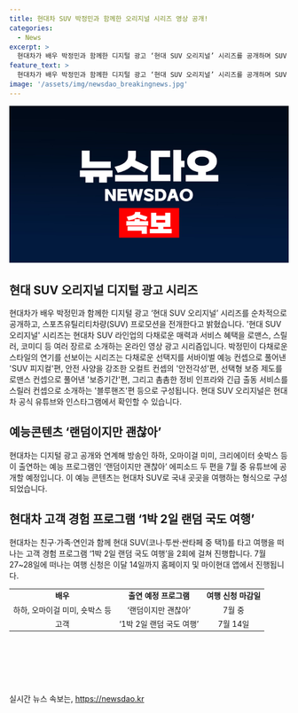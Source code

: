 ```yaml
---
title: 현대차 SUV 박정민과 함께한 오리지널 시리즈 영상 공개!
categories:
  - News
excerpt: >
  현대차가 배우 박정민과 함께한 디지털 광고 ‘현대 SUV 오리지널’ 시리즈를 공개하며 SUV 프로모션을 진행한다. 이 시리즈는 다양한 장르로 현대차 SUV 라인업의 매력과 서비스 혜택을 소개하며, 박정민이 다른 스타일의 연기를 선보인다. 공식 유튜브와 인스타그램에서 확인할 수 있으며, 고객 경험 프로그램도 준비되어 있다. 예능 프로그램과 함께 현대차 SUV로 국내 여행을 즐길 수 있는 프로그램도 마련되었다.
feature_text: >
  현대차가 배우 박정민과 함께한 디지털 광고 ‘현대 SUV 오리지널’ 시리즈를 공개하며 SUV 프로모션을 진행한다. 이 시리즈는 다양한 장르로 현대차 SUV 라인업의 매력과 서비스 혜택을 소개하며, 박정민이 다른 스타일의 연기를 선보인다. 공식 유튜브와 인스타그램에서 확인할 수 있으며, 고객 경험 프로그램도 준비되어 있다. 예능 프로그램과 함께 현대차 SUV로 국내 여행을 즐길 수 있는 프로그램도 마련되었다.
image: '/assets/img/newsdao_breakingnews.jpg'
---
```


<p><img src="/assets/img/newsdao_breakingnews.jpg" alt="cryptoinkorea 속보" /></p>

<h2 data-ke-size="size26">현대 SUV 오리지널 디지털 광고 시리즈</h2>

<p data-ke-size="size16">현대차가 배우 박정민과 함께한 디지털 광고 ‘현대 SUV 오리지널’ 시리즈를 순차적으로 공개하고, 스포츠유틸리티차량(SUV) 프로모션을 전개한다고 밝혔습니다. '현대 SUV 오리지널' 시리즈는 현대차 SUV 라인업의 다채로운 매력과 서비스 혜택을 로맨스, 스릴러, 코미디 등 여러 장르로 소개하는 온라인 영상 광고 시리즘입니다. 박정민이 다채로운 스타일의 연기를 선보이는 시리즈는 다채로운 선택지를 서바이벌 예능 컨셉으로 풀어낸 'SUV 피지컬'편, 안전 사양을 강조한 오컬트 컨셉의 '안전각성'편, 선택형 보증 제도를 로맨스 컨셉으로 풀어낸 '보증기간'편, 그리고 촘촘한 정비 인프라와 긴급 출동 서비스를 스릴러 컨셉으로 소개하는 '블루핸즈'편 등으로 구성됩니다. 현대 SUV 오리지널은 현대차 공식 유튜브와 인스타그램에서 확인할 수 있습니다.</p>

<h2 data-ke-size="size26">예능콘텐츠 ‘랜덤이지만 괜찮아’</h2>

<p data-ke-size="size16">현대차는 디지털 광고 공개와 연계해 방송인 하하, 오마이걸 미미, 크리에이터 숏박스 등이 출연하는 예능 프로그램인 ‘랜덤이지만 괜찮아’ 에피소드 두 편을 7월 중 유튜브에 공개할 예정입니다. 이 예능 콘텐츠는 현대차 SUV로 국내 곳곳을 여행하는 형식으로 구성되었습니다.</p>

<h2 data-ke-size="size26">현대차 고객 경험 프로그램 ‘1박 2일 랜덤 국도 여행’</h2>

<p data-ke-size="size16">현대차는 친구·가족·연인과 함께 현대 SUV(코나·투싼·싼타페 중 택1)를 타고 여행을 떠나는 고객 경험 프로그램 ‘1박 2일 랜덤 국도 여행’을 2회에 걸쳐 진행합니다. 7월 27~28일에 떠나는 여행 신청은 이달 14일까지 홈페이지 및 마이현대 앱에서 진행됩니다.</p>

<table style="width: 706px; height: 143px;">
<tbody>
<tr>
<td style="text-align: center; height: 17px;"><b>배우</b></td>
<td style="text-align: center; height: 17px;"><b>출연 예정 프로그램</b></td>
<td style="text-align: center; height: 17px;"><b>여행 신청 마감일</b></td>
</tr>
<tr>
<td style="text-align: center; height: 17px;">하하, 오마이걸 미미, 숏박스 등</td>
<td style="text-align: center; height: 17px;">‘랜덤이지만 괜찮아’</td>
<td style="text-align: center; height: 17px;">7월 중</td>
</tr>
<tr>
<td style="text-align: center; height: 17px;">고객</td>
<td style="text-align: center; height: 17px;">‘1박 2일 랜덤 국도 여행’</td>
<td style="text-align: center; height: 17px;">7월 14일</td>
</tr>
</tbody>
</table>

<p data-ke-size="size16">&nbsp;</p>
실시간 뉴스 속보는, <a href="https://newsdao.kr" rel="dofollow">https://newsdao.kr</a>


